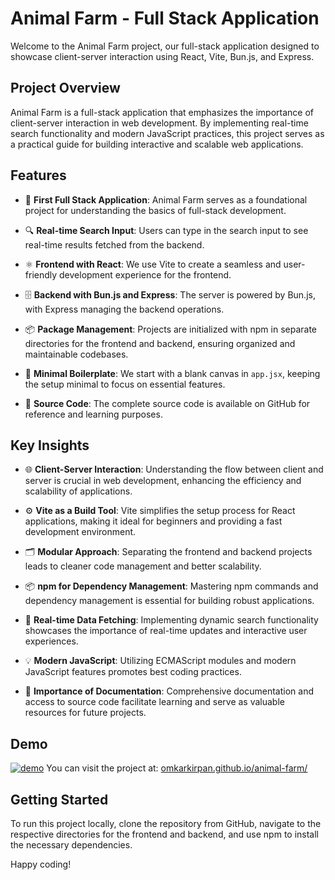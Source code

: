 # Animal Farm - Full Stack Application

Welcome to the Animal Farm project, our full-stack application designed to showcase client-server interaction using React, Vite, Bun.js, and Express.

## Project Overview

Animal Farm is a full-stack application that emphasizes the importance of client-server interaction in web development. By implementing real-time search functionality and modern JavaScript practices, this project serves as a practical guide for building interactive and scalable web applications.

## Features

- 🐾 **First Full Stack Application**: Animal Farm serves as a foundational project for understanding the basics of full-stack development.

- 🔍 **Real-time Search Input**: Users can type in the search input to see real-time results fetched from the backend.

- ⚛️ **Frontend with React**: We use Vite to create a seamless and user-friendly development experience for the frontend.

- 🗄️ **Backend with Bun.js and Express**: The server is powered by Bun.js, with Express managing the backend operations.

- 📦 **Package Management**: Projects are initialized with npm in separate directories for the frontend and backend, ensuring organized and maintainable codebases.

- 🎨 **Minimal Boilerplate**: We start with a blank canvas in `app.jsx`, keeping the setup minimal to focus on essential features.

- 📖 **Source Code**: The complete source code is available on GitHub for reference and learning purposes.

## Key Insights

- 🌐 **Client-Server Interaction**: Understanding the flow between client and server is crucial in web development, enhancing the efficiency and scalability of applications.

- ⚙️ **Vite as a Build Tool**: Vite simplifies the setup process for React applications, making it ideal for beginners and providing a fast development environment.

- 🗂️ **Modular Approach**: Separating the frontend and backend projects leads to cleaner code management and better scalability.

- 📦 **npm for Dependency Management**: Mastering npm commands and dependency management is essential for building robust applications.

- 🔄 **Real-time Data Fetching**: Implementing dynamic search functionality showcases the importance of real-time updates and interactive user experiences.

- 💡 **Modern JavaScript**: Utilizing ECMAScript modules and modern JavaScript features promotes best coding practices.

- 📝 **Importance of Documentation**: Comprehensive documentation and access to source code facilitate learning and serve as valuable resources for future projects.

## Demo
[![demo](https://github.com/user-attachments/assets/2c98e69e-d15d-438f-9122-2bdb84e2c363)](https://omkarkirpan.github.io/animal-farm/)
You can visit the project at: [omkarkirpan.github.io/animal-farm/](omkarkirpan.github.io/animal-farm/)

## Getting Started

To run this project locally, clone the repository from GitHub, navigate to the respective directories for the frontend and backend, and use npm to install the necessary dependencies.

Happy coding!
